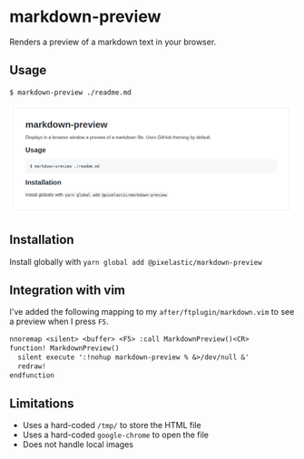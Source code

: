 # markdown-preview

Renders a preview of a markdown text in your browser.

## Usage

```sh
$ markdown-preview ./readme.md
```

![Preview](./screenshot.png)

## Installation

Install globally with `yarn global add @pixelastic/markdown-preview`

## Integration with vim

I've added the following mapping to my `after/ftplugin/markdown.vim` to see
a preview when I press `F5`.

```vim
nnoremap <silent> <buffer> <F5> :call MarkdownPreview()<CR>
function! MarkdownPreview()
  silent execute ':!nohup markdown-preview % &>/dev/null &'
  redraw!
endfunction
```

## Limitations

- Uses a hard-coded `/tmp/` to store the HTML file
- Uses a hard-coded `google-chrome` to open the file
- Does not handle local images

